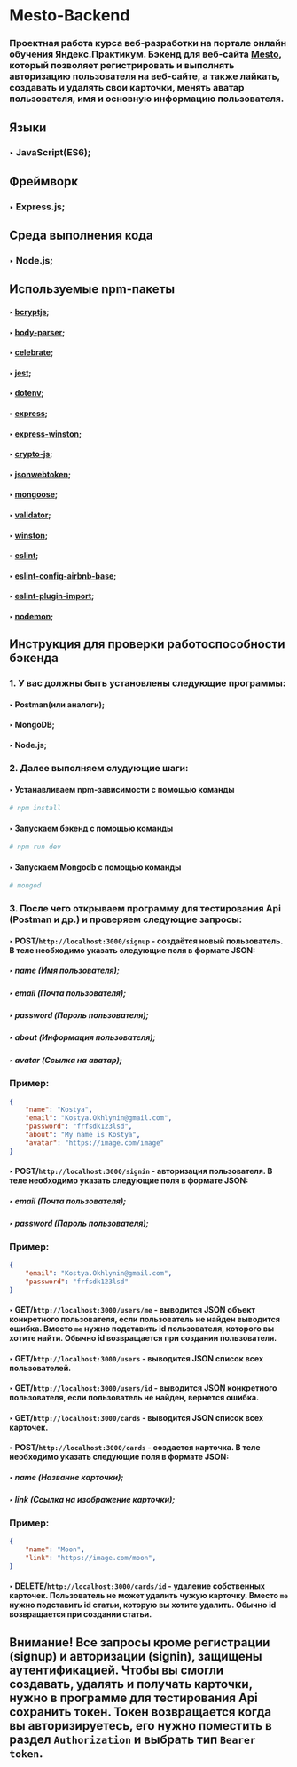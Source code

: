 # Mesto-Backend
### Проектная работа курса веб-разработки на портале онлайн обучения Яндекс.Практикум. Бэкенд для веб-сайта [Mesto](https://github.com/KonstantinOkhlynin/Mesto), который позволяет регистрировать и выполнять авторизацию пользователя на веб-сайте, а также лайкать, создавать и удалять свои карточки, менять аватар пользователя, имя и основную информацию пользователя. 
## Языки
### ‣ JavaScript(ES6);
## Фреймворк
### ‣ Express.js;
## Среда выполнения кода
### ‣ Node.js;
## Используемые npm-пакеты
#### ‣ [bcryptjs](https://www.npmjs.com/package/bcryptjs);
#### ‣ [body-parser](https://www.npmjs.com/package/body-parser);
#### ‣ [celebrate](https://www.npmjs.com/package/celebrate);
#### ‣ [jest](https://www.npmjs.com/package/jest);
#### ‣ [dotenv](https://www.npmjs.com/package/dotenv);
#### ‣ [express](https://www.npmjs.com/package/express);
#### ‣ [express-winston](https://www.npmjs.com/package/express-winston);
#### ‣ [crypto-js](https://www.npmjs.com/package/crypto-js);
#### ‣ [jsonwebtoken](https://www.npmjs.com/package/file-loader);
#### ‣ [mongoose](https://www.npmjs.com/package/mongoose);
#### ‣ [validator](https://www.npmjs.com/package/validator);
#### ‣ [winston](https://www.npmjs.com/package/winston);
#### ‣ [eslint](https://www.npmjs.com/package/eslint);
#### ‣ [eslint-config-airbnb-base](https://www.npmjs.com/package/eslint-config-airbnb-base);
#### ‣ [eslint-plugin-import](https://www.npmjs.com/package/eslint-plugin-import);
#### ‣ [nodemon](https://www.npmjs.com/package/nodemon);
## Инструкция для проверки работоспособности бэкенда
### 1. У вас должны быть установлены следующие программы:
#### ‣ Postman(или аналоги);
#### ‣ MongoDB;
#### ‣ Node.js;
### 2. Далее выполняем слудующие шаги:
#### ‣ Устанавливаем npm-зависимости с помощью команды
```bash
# npm install
``` 
#### ‣ Запускаем бэкенд с помощью команды
```bash
# npm run dev
``` 
#### ‣ Запускаем Mongodb с помощью команды
```bash
# mongod
``` 
### 3. После чего открываем программу для тестирования Api (Postman и др.) и проверяем следующие запросы:
#### ‣ POST/`http://localhost:3000/signup` - создаётся новый пользователь. В теле необходимо указать следующие поля в формате JSON: 
##### ‣ name (Имя пользователя); 
##### ‣ email (Почта пользователя);
##### ‣ password (Пароль пользователя);
##### ‣ about (Информация пользователя);
##### ‣ avatar (Ссылка на аватар);
### Пример:
```json
{
    "name": "Kostya",
    "email": "Kostya.Okhlynin@gmail.com",
    "password": "frfsdk123lsd",
    "about": "My name is Kostya",
    "avatar": "https://image.com/image" 
}
```
#### ‣ POST/`http://localhost:3000/signin` - авторизация пользователя. В теле необходимо указать следующие поля в формате JSON:
##### ‣ email (Почта пользователя);
##### ‣ password (Пароль пользователя);
### Пример:
```json
{
    "email": "Kostya.Okhlynin@gmail.com",
    "password": "frfsdk123lsd" 
}
```
#### ‣ GET/`http://localhost:3000/users/me` - выводится JSON объект конкретного пользователя, если пользователь не найден выводится ошибка. Вместо `me` нужно подставить id пользователя, которого вы хотите найти. Обычно id возвращается при создании пользователя. 
#### ‣ GET/`http://localhost:3000/users` - выводится JSON список всех пользователей.
#### ‣ GET/`http://localhost:3000/users/id` - выводится JSON конкретного пользователя, если пользователь не найден, вернется ошибка.
#### ‣ GET/`http://localhost:3000/cards` - выводится JSON список всех карточек.
#### ‣ POST/`http://localhost:3000/cards` - создается карточка. В теле необходимо указать следующие поля в формате JSON: 
##### ‣ name (Название карточки); 
##### ‣ link (Ссылка на изображение карточки);
### Пример:
```json
{
    "name": "Moon",
    "link": "https://image.com/moon",
}
```
#### ‣ DELETE/`http://localhost:3000/cards/id` - удаление собственных карточек. Пользователь не может удалить чужую карточку. Вместо `me` нужно подставить id статьи, которую вы хотите удалить. Обычно id возвращается при создании статьи.
## Внимание! Все запросы кроме регистрации (signup) и авторизации (signin), защищены аутентификацией. Чтобы вы смогли создавать, удалять и получать карточки, нужно в программе для тестирования Api сохранить токен. Токен возвращается когда вы авторизируетесь, его нужно поместить в раздел `Authorization` и выбрать тип `Bearer token`.

